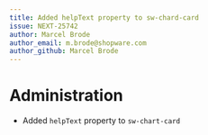 ```yaml
---
title: Added helpText property to sw-chard-card
issue: NEXT-25742
author: Marcel Brode
author_email: m.brode@shopware.com
author_github: Marcel Brode
---
```

# Administration
* Added `helpText` property to `sw-chart-card`
